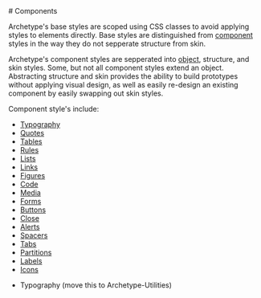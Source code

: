 <section class="copy">
# Components


Archetype's base styles are scoped using CSS classes to avoid applying styles to elements directly. Base styles are distinguished from [component]() styles in the way they do not sepperate structure from skin.


Archetype's component styles are sepperated into [object](), structure, and skin styles.  Some, but not all component styles extend an object. Abstracting structure and skin provides the ability to build prototypes without applying visual design, as well as easily re-design an existing component by easily swapping out skin styles.

Component style's include:
<ul>
  <li><a href="/components/typography.html">Typography</a></li>
  <li><a href="/components/quotes.html">Quotes</a></li>
  <li><a href="/components/tables.html">Tables</a></li>
  <li><a href="/components/rules.html">Rules</a></li>
  <li><a href="/components/lists.html">Lists</a></li>
  <li><a href="/components/links.html">Links</a></li>
  <li><a href="/components/figures.html">Figures</a></li>
  <li><a href="/components/code.html">Code</a></li>
  <li><a href="/components/media.html">Media</a></li>
  <li><a href="/components/forms.html">Forms</a></li>
  <li><a href="/components/buttons.html">Buttons</a></li>
  <li><a href="/components/close.html">Close</a></li>
  <li><a href="/components/alerts.html">Alerts</a></li>
  <li><a href="/components/spacers.html">Spacers</a></li>
  <li><a href="/components/tabs.html">Tabs</a></li>
  <li><a href="/components/partitions.html">Partitions</a></li>
  <li><a href="/components/labels.html">Labels</a></li>
  <li><a href="/components/icons.html">Icons</a></li>
</ul>


* Typography (move this to Archetype-Utilities)

</section>
